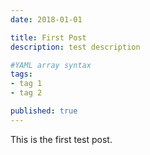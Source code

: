 ```yaml
---
date: 2018-01-01

title: First Post
description: test description

#YAML array syntax
tags:
- tag 1
- tag 2

published: true
---
```


This is the first test post.
